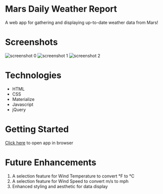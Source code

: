 # Mars Daily Weather Report

A web app for gathering and displaying up-to-date weather data from Mars!

# Screenshots

![screenshot 0](https://i.imgur.com/3ZclD6f.png)
![screenshot 1](https://i.imgur.com/5lXuTCQ.png)
![screenshot 2](https://i.imgur.com/JPm1Ov7.png)

# Technologies

- HTML
- CSS
- Materialize
- Javascript
- jQuery

# Getting Started

[Click here](https://brianjkelly.github.io/mars-daily-weather-report/) to open app in browser

# Future Enhancements

1. A selection feature for Wind Temperature to convert °F to °C
2. A selection feature for Wind Speed to convert m/s to mph
3. Enhanced styling and aesthetic for data display

